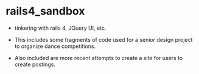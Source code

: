 rails4_sandbox
==============

* tinkering with rails 4, JQuery UI, etc.

* This includes some fragments of code used for a senior design project to organize dance competitions.
* Also included are more recent attempts to create a site for users to create postings.
